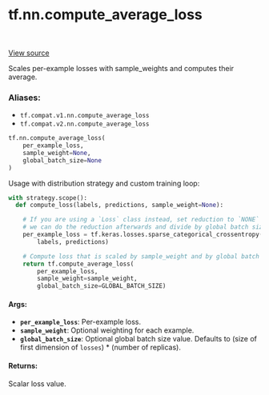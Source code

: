 <div itemscope itemtype="http://developers.google.com/ReferenceObject">
<meta itemprop="name" content="tf.nn.compute_average_loss" />
<meta itemprop="path" content="Stable" />
</div>

# tf.nn.compute_average_loss

<!-- Insert buttons -->

<table class="tfo-notebook-buttons tfo-api" align="left">
</table>

<a target="_blank" href="/code/stable/tensorflow/python/ops/nn_impl.py">View source</a>



<!-- Start diff -->
Scales per-example losses with sample_weights and computes their average.

### Aliases:

* `tf.compat.v1.nn.compute_average_loss`
* `tf.compat.v2.nn.compute_average_loss`


``` python
tf.nn.compute_average_loss(
    per_example_loss,
    sample_weight=None,
    global_batch_size=None
)
```



<!-- Placeholder for "Used in" -->

Usage with distribution strategy and custom training loop:

```python
with strategy.scope():
  def compute_loss(labels, predictions, sample_weight=None):

    # If you are using a `Loss` class instead, set reduction to `NONE` so that
    # we can do the reduction afterwards and divide by global batch size.
    per_example_loss = tf.keras.losses.sparse_categorical_crossentropy(
        labels, predictions)

    # Compute loss that is scaled by sample_weight and by global batch size.
    return tf.compute_average_loss(
        per_example_loss,
        sample_weight=sample_weight,
        global_batch_size=GLOBAL_BATCH_SIZE)
```

#### Args:


* <b>`per_example_loss`</b>: Per-example loss.
* <b>`sample_weight`</b>: Optional weighting for each example.
* <b>`global_batch_size`</b>: Optional global batch size value. Defaults to (size of
  first dimension of `losses`) * (number of replicas).


#### Returns:

Scalar loss value.
